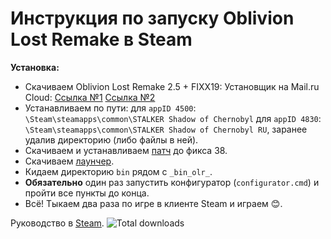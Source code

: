 Инструкция по запуску Oblivion Lost Remake в Steam
==================================================

**Установка:**
- Скачиваем Oblivion Lost Remake 2.5 + FIXX19:
Установщик на Mail.ru Cloud:
[Ссылка №1](http://ap-pro.ru/go?https://cloud.mail.ru/public/7cHz/FaFom2F9D)
[Ссылка №2](http://ap-pro.ru/go?https://cloud.mail.ru/public/A3Tf/oUeXZCNL5)
- Устанавливаем по пути:
для `appID 4500`: `\Steam\steamapps\common\STALKER Shadow of Chernobyl`
для `appID 4830`: `\Steam\steamapps\common\STALKER Shadow of Chernobyl RU`,
заранее удалив директорию (либо файлы в ней).
- Скачиваем и устанавливаем [патч](https://cloud.mail.ru/public/GrVF/fNay4UMQP/) до фикса 38.
- Скачиваем [лаунчер](https://github.com/iiiypuk/olr_steam/releases/latest).
- Кидаем директорию `bin` рядом с `_bin_olr_`.
- **Обязательно** один раз запустить конфигуратор (`configurator.cmd`) и пройти все пункты до конца.
- Всё! Тыкаем два раза по игре в клиенте Steam и играем :blush:.

Руководство в [Steam](http://steamcommunity.com/sharedfiles/filedetails/?id=805250798).
![Total downloads](https://img.shields.io/github/downloads/iiiypuk/olr_steam/total.svg?style=for-the-badge)
